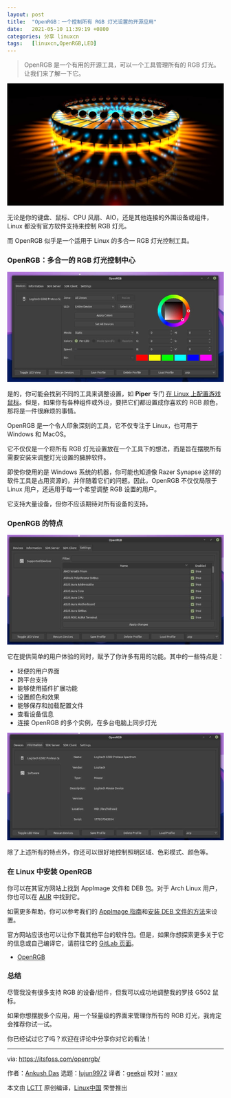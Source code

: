 ```yaml
---
layout: post
title:	"OpenRGB：一个控制所有 RGB 灯光设置的开源应用"
date:	2021-05-10 11:39:19 +0800 
categories:	分享 linuxcn 
tags:	[linuxcn,OpenRGB,LED]
---
```




> 
> OpenRGB 是一个有用的开源工具，可以一个工具管理所有的 RGB 灯光。让我们来了解一下它。
> 
> 
> 


![](/Asserts/Images/album/202105/10/113851zqod756ft373tz36.jpg)


无论是你的键盘、鼠标、CPU 风扇、AIO，还是其他连接的外围设备或组件，Linux 都没有官方软件支持来控制 RGB 灯光。


而 OpenRGB 似乎是一个适用于 Linux 的多合一 RGB 灯光控制工具。


### OpenRGB：多合一的 RGB 灯光控制中心


![](/Asserts/Images/album/202105/10/113919lz72qlh3p23zo6qe.jpg)


是的，你可能会找到不同的工具来调整设置，如 **Piper** 专门 [在 Linux 上配置游戏鼠标](https://itsfoss.com/piper-configure-gaming-mouse-linux/)。但是，如果你有各种组件或外设，要把它们都设置成你喜欢的 RGB 颜色，那将是一件很麻烦的事情。


OpenRGB 是一个令人印象深刻的工具，它不仅专注于 Linux，也可用于 Windows 和 MacOS。


它不仅仅是一个将所有 RGB 灯光设置放在一个工具下的想法，而是旨在摆脱所有需要安装来调整灯光设置的臃肿软件。


即使你使用的是 Windows 系统的机器，你可能也知道像 Razer Synapse 这样的软件工具是占用资源的，并伴随着它们的问题。因此，OpenRGB 不仅仅局限于 Linux 用户，还适用于每一个希望调整 RGB 设置的用户。


它支持大量设备，但你不应该期待对所有设备的支持。


### OpenRGB 的特点


![](/Asserts/Images/album/202105/10/113920wtt7z7zkit3th9i7.jpg)


它在提供简单的用户体验的同时，赋予了你许多有用的功能。其中的一些特点是：


* 轻便的用户界面
* 跨平台支持
* 能够使用插件扩展功能
* 设置颜色和效果
* 能够保存和加载配置文件
* 查看设备信息
* 连接 OpenRGB 的多个实例，在多台电脑上同步灯光


![](/Asserts/Images/album/202105/10/113920odw7wlui2wcupul7.jpg)


除了上述所有的特点外，你还可以很好地控制照明区域、色彩模式、颜色等。


### 在 Linux 中安装 OpenRGB


你可以在其官方网站上找到 AppImage 文件和 DEB 包。对于 Arch Linux 用户，你也可以在 [AUR](https://itsfoss.com/aur-arch-linux/) 中找到它。


如需更多帮助，你可以参考我们的 [AppImage 指南](https://itsfoss.com/use-appimage-linux/)和[安装 DEB 文件的方法](https://itsfoss.com/install-deb-files-ubuntu/)来设置。


官方网站应该也可以让你下载其他平台的软件包。但是，如果你想探索更多关于它的信息或自己编译它，请前往它的 [GitLab 页面](https://gitlab.com/CalcProgrammer1/OpenRGB)。


* [OpenRGB](https://openrgb.org/)


### 总结


尽管我没有很多支持 RGB 的设备/组件，但我可以成功地调整我的罗技 G502 鼠标。


如果你想摆脱多个应用，用一个轻量级的界面来管理你所有的 RGB 灯光，我肯定会推荐你试一试。


你已经试过它了吗？欢迎在评论中分享你对它的看法！




---


via: <https://itsfoss.com/openrgb/>


作者：[Ankush Das](https://itsfoss.com/author/ankush/) 选题：[lujun9972](https://github.com/lujun9972) 译者：[geekpi](https://github.com/geekpi) 校对：[wxy](https://github.com/wxy)


本文由 [LCTT](https://github.com/LCTT/TranslateProject) 原创编译，[Linux中国](https://linux.cn/) 荣誉推出
